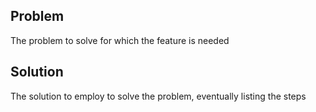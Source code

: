 ## Problem
The problem to solve for which the feature is needed

## Solution
The solution to employ to solve the problem, eventually listing the steps

